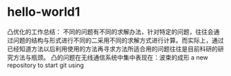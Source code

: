# hello-world1
凸优化的工作总结：
  不同的问题有不同的求解办法，针对特定的问题，往往会通过问题的结构与形式进行不同的二采用不同的求解方式进行计算。而实际上，通过已经知道方法以后利用使用的方法再寻求方法所适合用的问题往往是目前科研的研究方法与瓶颈。
  凸的问题在无线通信系统中集中表现在：波束的成形
a new repository to start git using
